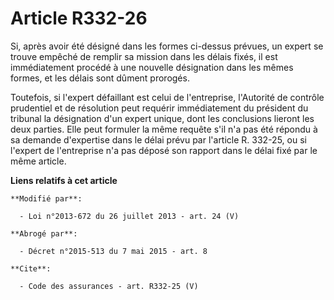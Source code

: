 # Article R332-26

Si, après avoir été désigné dans les formes ci-dessus prévues, un expert se trouve empêché de remplir sa mission dans les
délais fixés, il est immédiatement procédé à une nouvelle désignation dans les mêmes formes, et les délais sont dûment
prorogés. 

Toutefois, si l'expert défaillant est celui de l'entreprise, l'Autorité de contrôle prudentiel et de résolution peut requérir
immédiatement du président du tribunal la désignation d'un expert unique, dont les conclusions lieront les deux parties. Elle
peut formuler la même requête s'il n'a pas été répondu à sa demande d'expertise dans le délai prévu par l'article R. 332-25,
ou si l'expert de l'entreprise n'a pas déposé son rapport dans le délai fixé par le même article.

**Liens relatifs à cet article**

	**Modifié par**:

	  - Loi n°2013-672 du 26 juillet 2013 - art. 24 (V)

	**Abrogé par**:

	  - Décret n°2015-513 du 7 mai 2015 - art. 8

	**Cite**:

	  - Code des assurances - art. R332-25 (V)
